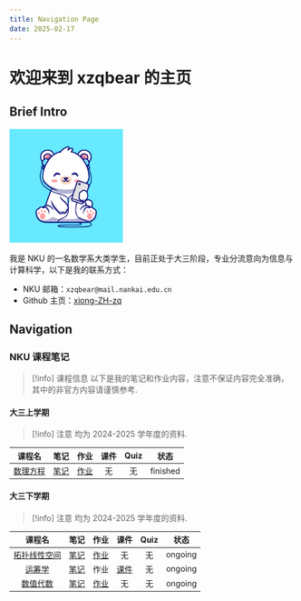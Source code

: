 ```yaml
---
title: Navigation Page
date: 2025-02-17
---
```


# 欢迎来到 xzqbear 的主页

## Brief Intro

<img src="https://raw.githubusercontent.com/xiong-ZH-zq/My-PicGO-Img/main/profile.png" alt="profile" height="200px">

我是 NKU 的一名数学系大类学生，目前正处于大三阶段，专业分流意向为信息与计算科学，以下是我的联系方式：

- NKU 邮箱：`xzqbear@mail.nankai.edu.cn`
- Github 主页：[xiong-ZH-zq](https://github.com/xiong-ZH-zq)

## Navigation

### NKU 课程笔记

>[!info] 课程信息
> 以下是我的笔记和作业内容，注意不保证内容完全准确，其中的非官方内容请谨慎参考. 

#### 大三上学期

>[!info] 注意
> 均为 2024-2025 学年度的资料.

|课程名|笔记|作业|课件|Quiz|状态|
|:---:|:---:|:---:|:---:|:---:|:---:|
|[数理方程](/NKU-MATH-Notes/分析学/数学物理方程/)|[笔记](/NKU-MATH-Notes/分析学/数学物理方程/数学物理方程笔记/)|[作业](/NKU-MATH-Notes/分析学/数学物理方程/数学物理方程作业/)|无|无|finished|

#### 大三下学期

>[!info] 注意
> 均为 2024-2025 学年度的资料.

|课程名|笔记|作业|课件|Quiz|状态|
|:---:|:---:|:---:|:---:|:---:|:---:|
|[拓扑线性空间](/NKU-MATH-Notes/分析学/拓扑线性空间/)|[笔记](/NKU-MATH-Notes/分析学/拓扑线性空间/拓扑线性空间笔记/)|[作业](/NKU-MATH-Notes/分析学/拓扑线性空间/拓扑线性空间作业/)|无|无|ongoing|
|[运筹学](/NKU-MATH-Notes/运筹学与控制论/运筹学/)|[笔记](/NKU-MATH-Notes/运筹学与控制论/运筹学/运筹学笔记/)|作业|[课件](/NKU-MATH-Notes/运筹学与控制论/运筹学/运筹学课件/运筹学课件.md)|无|ongoing|
|[数值代数](/NKU-MATH-Notes/计算数学/数值代数/)|[笔记](/NKU-MATH-Notes/计算数学/数值代数/数值代数笔记/)|[作业](/NKU-MATH-Notes/计算数学/数值代数/数值代数作业/)|无|无|ongoing|